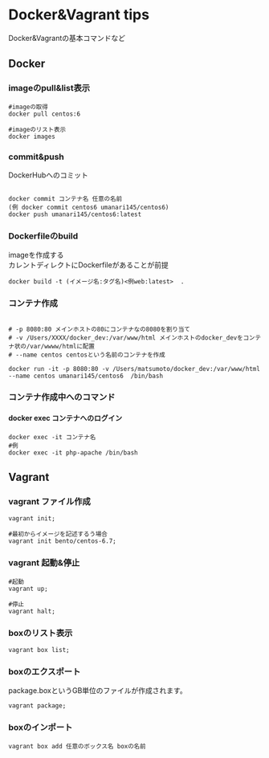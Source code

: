 # Docker&Vagrant tips

Docker&Vagrantの基本コマンドなど

## Docker

### imageのpull&list表示


```
#imageの取得
docker pull centos:6

#imageのリスト表示
docker images

```

### commit&push

DockerHubへのコミット

```

docker commit コンテナ名 任意の名前
(例 docker commit centos6 umanari145/centos6)
docker push umanari145/centos6:latest

```

### Dockerfileのbuild

imageを作成する<br>
カレントディレクトにDockerfileがあることが前提


```
docker build -t (イメージ名:タグ名)<例web:latest>  .
```


### コンテナ作成

```

# -p 8080:80 メインホストの80にコンテナなの8080を割り当て
# -v /Users/XXXX/docker_dev:/var/www/html メインホストのdocker_devをコンテナ状の/var/wwww/htmlに配置
# --name centos centosという名前のコンテナを作成

docker run -it -p 8080:80 -v /Users/matsumoto/docker_dev:/var/www/html --name centos umanari145/centos6  /bin/bash

```

### コンテナ作成中へのコマンド

#### docker exec コンテナへのログイン
```
docker exec -it コンテナ名
#例
docker exec -it php-apache /bin/bash

```

## Vagrant

### vagrant ファイル作成


```
vagrant init;

#最初からイメージを記述するう場合
vagrant init bento/centos-6.7;

```

### vagrant 起動&停止

```
#起動
vagrant up;

#停止
vagrant halt;

```
### boxのリスト表示

```
vagrant box list;

```


### boxのエクスポート

package.boxというGB単位のファイルが作成されます。

```
vagrant package;
```

### boxのインポート

```
vagrant box add 任意のボックス名 boxの名前
```

